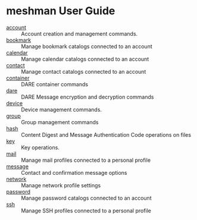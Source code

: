 # meshman User Guide

<dl>
<dt><a href="account.html">account</a>
<dd>Account creation and management commands.
<dt><a href="bookmark.html">bookmark</a>
<dd>Manage bookmark catalogs connected to an account
<dt><a href="calendar.html">calendar</a>
<dd>Manage calendar catalogs connected to an account
<dt><a href="contact.html">contact</a>
<dd>Manage contact catalogs connected to an account
<dt><a href="container.html">container</a>
<dd>DARE container commands
<dt><a href="dare.html">dare</a>
<dd>DARE Message encryption and decryption commands
<dt><a href="device.html">device</a>
<dd>Device management commands.
<dt><a href="group.html">group</a>
<dd>Group management commands
<dt><a href="hash.html">hash</a>
<dd>Content Digest and Message Authentication Code operations on files
<dt><a href="key.html">key</a>
<dd>Key operations.
<dt><a href="mail.html">mail</a>
<dd>Manage mail profiles connected to a personal profile
<dt><a href="message.html">message</a>
<dd>Contact and confirmation message options
<dt><a href="network.html">network</a>
<dd>Manage network profile settings
<dt><a href="password.html">password</a>
<dd>Manage password catalogs connected to an account
<dt><a href="ssh.html">ssh</a>
<dd>Manage SSH profiles connected to a personal profile
</dl>


